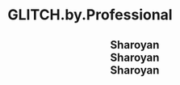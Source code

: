 # GLITCH.by.Professional
<link rel="stylesheet" href="style.css">
<h2 class="glitch">
    <center><span aria-hidden="true">Sharoyan</span></center> 
  <center> Sharoyan</center> 
  <center> <span aria-hidden="true">Sharoyan</span></center> 
  </h2>
